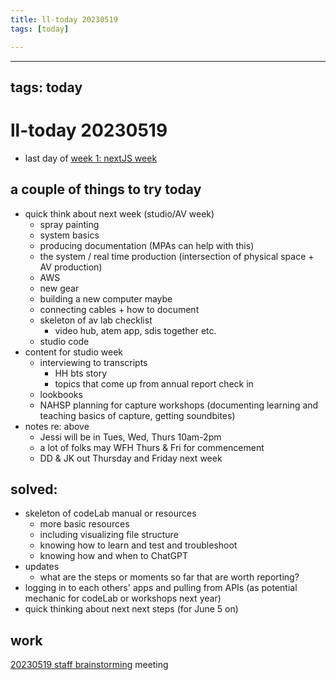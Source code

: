 ```yaml
---
title: ll-today 20230519
tags: [today]

---
```


---
tags: today
---
# ll-today 20230519
* last day of [week 1: nextJS week](/d4aeiOWvQZahufJUn-IwuQ)





## a couple of things to try today


- quick think about next week (studio/AV week)
    - spray painting
    - system basics
    - producing documentation (MPAs can help with this)
    - the system / real time production (intersection of physical space + AV production)
    - AWS
    - new gear
    - building a new computer maybe
    - connecting cables + how to document
    - skeleton of av lab checklist
        - video hub, atem app, sdis together etc.
    - studio code
- content for studio week
    - interviewing to transcripts
        - HH bts story
        - topics that come up from annual report check in
    - lookbooks
    - NAHSP planning for capture workshops (documenting learning and teaching basics of capture, getting soundbites)
- notes re: above
    - Jessi will be in Tues, Wed, Thurs 10am-2pm
    - a lot of folks may WFH Thurs & Fri for commencement
    - DD & JK out Thursday and Friday next week

## solved:

- skeleton of codeLab manual or resources
    - more basic resources
    - including visualizing file structure
    - knowing how to learn and test and troubleshoot
    - knowing how and when to ChatGPT
- updates
    - what are the steps or moments so far that are worth reporting? 
- logging in to each others' apps and pulling from APIs (as potential mechanic for codeLab or workshops next year)
- quick thinking about next next steps (for June 5 on)


## work
[20230519 staff brainstorming](/-5D-RtiBTFCs_1roeqg02Q) meeting













